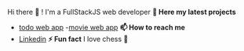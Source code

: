  Hi there 👋 !
I'm a FullStackJS web developer 
__📝 Here my latest projects__ 
- [todo web app](https://github.com/saifEddineR/redux-todo)
-[movie web app](https://github.com/saifEddineR/movies)
__📫 How to reach me__
- [Linkedin](https://www.linkedin.com)
__⚡ Fun fact__
 I love chess 🥰
<!--
**saifEddineR/saifEddineR** is a ✨ _special_ ✨ repository because its `README.md` (this file) appears on your GitHub profile.

Here are some ideas to get you started:

- 🔭 I’m currently working on ...
- 🌱 I’m currently learning ...
- 👯 I’m looking to collaborate on ...
- 🤔 I’m looking for help with ...
- 💬 Ask me about ...
- 📫 How to reach me: ...
- 😄 Pronouns: ...
- ⚡ Fun fact: ...
-->
